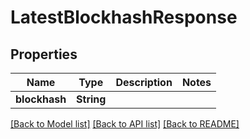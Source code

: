 # LatestBlockhashResponse

## Properties
Name | Type | Description | Notes
------------ | ------------- | ------------- | -------------
**blockhash** | **String** |  | 

[[Back to Model list]](../README.md#documentation-for-models) [[Back to API list]](../README.md#documentation-for-api-endpoints) [[Back to README]](../README.md)


